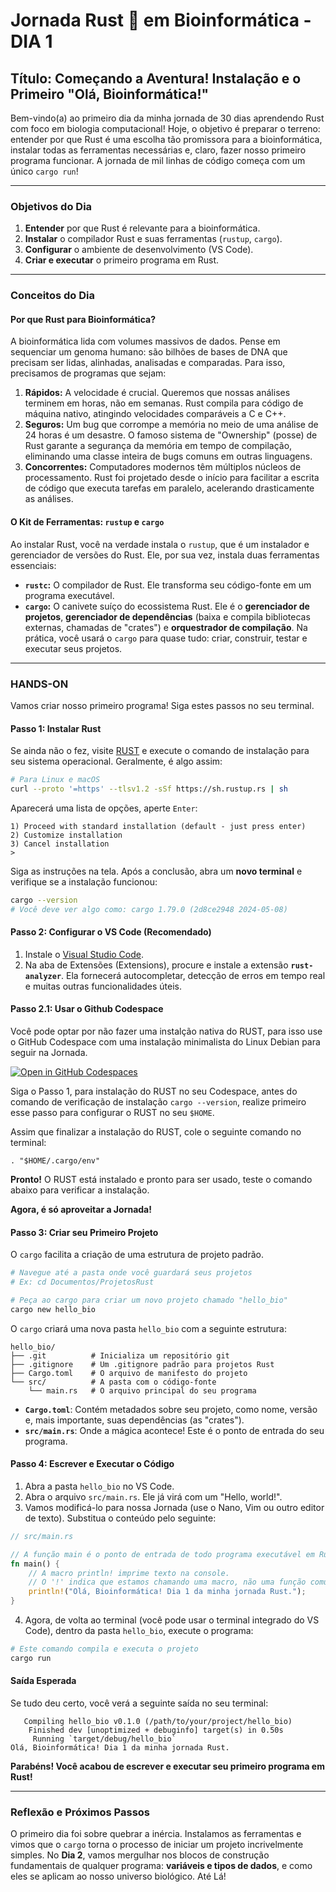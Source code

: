 # Jornada Rust 🦀 em Bioinformática - DIA 1

## Título: Começando a Aventura! Instalação e o Primeiro "Olá, Bioinformática!"

Bem-vindo(a) ao primeiro dia da minha jornada de 30 dias aprendendo Rust com foco em biologia computacional! Hoje, o objetivo é preparar o terreno: entender por que Rust é uma escolha tão promissora para a bioinformática, instalar todas as ferramentas necessárias e, claro, fazer nosso primeiro programa funcionar. A jornada de mil linhas de código começa com um único `cargo run`!

---

### Objetivos do Dia

1.  **Entender** por que Rust é relevante para a bioinformática.
2.  **Instalar** o compilador Rust e suas ferramentas (`rustup`, `cargo`).
3.  **Configurar** o ambiente de desenvolvimento (VS Code).
4.  **Criar e executar** o primeiro programa em Rust.

---

### Conceitos do Dia

#### Por que Rust para Bioinformática?

A bioinformática lida com volumes massivos de dados. Pense em sequenciar um genoma humano: são bilhões de bases de DNA que precisam ser lidas, alinhadas, analisadas e comparadas. Para isso, precisamos de programas que sejam:

1.  **Rápidos:** A velocidade é crucial. Queremos que nossas análises terminem em horas, não em semanas. Rust compila para código de máquina nativo, atingindo velocidades comparáveis a C e C++.
2.  **Seguros:** Um bug que corrompe a memória no meio de uma análise de 24 horas é um desastre. O famoso sistema de "Ownership" (posse) de Rust garante a segurança da memória em tempo de compilação, eliminando uma classe inteira de bugs comuns em outras linguagens.
3.  **Concorrentes:** Computadores modernos têm múltiplos núcleos de processamento. Rust foi projetado desde o início para facilitar a escrita de código que executa tarefas em paralelo, acelerando drasticamente as análises.

#### O Kit de Ferramentas: `rustup` e `cargo`

Ao instalar Rust, você na verdade instala o `rustup`, que é um instalador e gerenciador de versões do Rust. Ele, por sua vez, instala duas ferramentas essenciais:

* **`rustc`:** O compilador de Rust. Ele transforma seu código-fonte em um programa executável.
* **`cargo`:** O canivete suíço do ecossistema Rust. Ele é o **gerenciador de projetos**, **gerenciador de dependências** (baixa e compila bibliotecas externas, chamadas de "crates") e **orquestrador de compilação**. Na prática, você usará o `cargo` para quase tudo: criar, construir, testar e executar seus projetos.

---

### HANDS-ON  

Vamos criar nosso primeiro programa! Siga estes passos no seu terminal.

#### Passo 1: Instalar Rust

Se ainda não o fez, visite [RUST](https://www.rust-lang.org/tools/install) e execute o comando de instalação para seu sistema operacional. Geralmente, é algo assim:

```bash
# Para Linux e macOS
curl --proto '=https' --tlsv1.2 -sSf https://sh.rustup.rs | sh
```
Aparecerá uma lista de opções, aperte `Enter`:
```
1) Proceed with standard installation (default - just press enter)
2) Customize installation
3) Cancel installation
>
```
Siga as instruções na tela. Após a conclusão, abra um **novo terminal** e verifique se a instalação funcionou:

```bash
cargo --version
# Você deve ver algo como: cargo 1.79.0 (2d8ce2948 2024-05-08)
```

#### Passo 2: Configurar o VS Code (Recomendado)

1.  Instale o [Visual Studio Code](https://code.visualstudio.com/).
2.  Na aba de Extensões (Extensions), procure e instale a extensão **`rust-analyzer`**. Ela fornecerá autocompletar, detecção de erros em tempo real e muitas outras funcionalidades úteis.

#### Passo 2.1: Usar o Github Codespace
Você pode optar por não fazer uma instalção nativa do RUST, para isso use o GitHub Codespace com uma instalação minimalista do Linux Debian para seguir na Jornada.

[![Open in GitHub Codespaces](https://github.com/codespaces/badge.svg)](https://github.com/codespaces/new/mlfalco-bioinfo/journey-rust-bio)

Siga o Passo 1, para instalação do RUST no seu Codespace, antes do comando de verificação de instalação `cargo --version`, realize primeiro esse passo para configurar o RUST no seu `$HOME`.

Assim que finalizar a instalação do RUST, cole o seguinte comando no terminal:
```
. "$HOME/.cargo/env"
```
**Pronto!**
O RUST está instalado e pronto para ser usado, teste o comando abaixo para verificar a instalação.

**Agora, é só aproveitar a Jornada!**

#### Passo 3: Criar seu Primeiro Projeto

O `cargo` facilita a criação de uma estrutura de projeto padrão.

```bash
# Navegue até a pasta onde você guardará seus projetos
# Ex: cd Documentos/ProjetosRust

# Peça ao cargo para criar um novo projeto chamado "hello_bio"
cargo new hello_bio
```

O `cargo` criará uma nova pasta `hello_bio` com a seguinte estrutura:

```
hello_bio/
├── .git          # Inicializa um repositório git
├── .gitignore    # Um .gitignore padrão para projetos Rust
├── Cargo.toml    # O arquivo de manifesto do projeto
└── src/          # A pasta com o código-fonte
    └── main.rs   # O arquivo principal do seu programa
```

* **`Cargo.toml`**: Contém metadados sobre seu projeto, como nome, versão e, mais importante, suas dependências (as "crates").
* **`src/main.rs`**: Onde a mágica acontece! Este é o ponto de entrada do seu programa.

#### Passo 4: Escrever e Executar o Código

1.  Abra a pasta `hello_bio` no VS Code.
2.  Abra o arquivo `src/main.rs`. Ele já virá com um "Hello, world!".
3.  Vamos modificá-lo para nossa Jornada (use o Nano, Vim ou outro editor de texto). Substitua o conteúdo pelo seguinte:

```rust
// src/main.rs

// A função main é o ponto de entrada de todo programa executável em Rust.
fn main() {
    // A macro println! imprime texto na console.
    // O '!' indica que estamos chamando uma macro, não uma função comum.
    println!("Olá, Bioinformática! Dia 1 da minha jornada Rust.");
}
```

4.  Agora, de volta ao terminal (você pode usar o terminal integrado do VS Code), dentro da pasta `hello_bio`, execute o programa:

```bash
# Este comando compila e executa o projeto
cargo run
```

#### Saída Esperada

Se tudo deu certo, você verá a seguinte saída no seu terminal:

```
   Compiling hello_bio v0.1.0 (/path/to/your/project/hello_bio)
    Finished dev [unoptimized + debuginfo] target(s) in 0.50s
     Running `target/debug/hello_bio`
Olá, Bioinformática! Dia 1 da minha jornada Rust.
```

**Parabéns! Você acabou de escrever e executar seu primeiro programa em Rust!**

---

### Reflexão e Próximos Passos

O primeiro dia foi sobre quebrar a inércia. Instalamos as ferramentas e vimos que o `cargo` torna o processo de iniciar um projeto incrivelmente simples. No **Dia 2**, vamos mergulhar nos blocos de construção fundamentais de qualquer programa: **variáveis e tipos de dados**, e como eles se aplicam ao nosso universo biológico. Até Lá!
